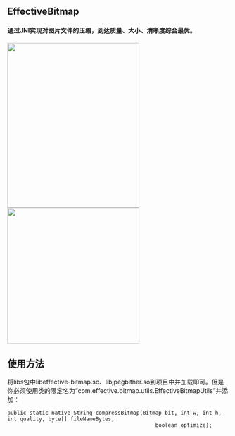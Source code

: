 ## EffectiveBitmap

#### 通过JNI实现对图片文件的压缩，到达质量、大小、清晰度综合最优。

<img src="https://github.com/zengfw/EffectiveBitmap/blob/master/image/img1.jpg" width = "300" height = "374" align=center />

<img src="https://github.com/zengfw/EffectiveBitmap/blob/master/image/img2.jpg" width = "300" height = "308" align=center />

## 使用方法
将libs包中libeffective-bitmap.so、libjpegbither.so到项目中并加载即可。但是你必须使用类的限定名为“com.effective.bitmap.utils.EffectiveBitmapUtils”并添加：
```
public static native String compressBitmap(Bitmap bit, int w, int h, int quality, byte[] fileNameBytes,
                                               boolean optimize);
```
